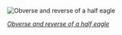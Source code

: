 
![Obverse and reverse of a half eagle](https://upload.wikimedia.org/wikipedia/commons/thumb/4/46/NNC-US-1813-G%245-Capped_Head_%28bold_relief%29.jpg/450px-NNC-US-1813-G%245-Capped_Head_%28bold_relief%29.jpg)

*[Obverse and reverse of a half eagle](https://wikipedia.org/wiki/File:NNC-US-1813-G$5-Capped_Head_(bold_relief).jpg)*
